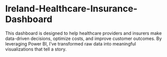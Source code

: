 # Ireland-Healthcare-Insurance-Dashboard
This dashboard is designed to help healthcare providers and insurers make data-driven decisions, optimize costs, and improve customer outcomes. By leveraging Power BI, I’ve transformed raw data into meaningful visualizations that tell a story.
